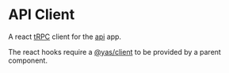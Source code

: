 # API Client

A react [tRPC](https://trpc.io/) client for the [api](../../apps/api) app.

The react hooks require a [@yas/client](../../libraries/query) to be provided by a parent component.
